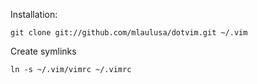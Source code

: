 Installation:
	
	git clone git://github.com/mlaulusa/dotvim.git ~/.vim

Create symlinks

	ln -s ~/.vim/vimrc ~/.vimrc
